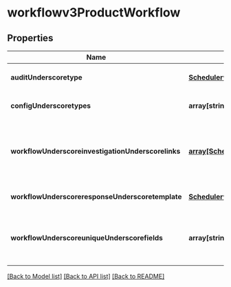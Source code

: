 # workflowv3ProductWorkflow

## Properties
Name | Type | Description | Notes
------------ | ------------- | ------------- | -------------
**auditUnderscoretype** | [**Schedulerv3AuditType**](Schedulerv3AuditType.md) |  | [optional] [default to null]
**configUnderscoretypes** | **array[string]** | Supported configuration types | [optional] [default to null]
**workflowUnderscoreinvestigationUnderscorelinks** | [**array[Schedulerv3ConfigurationItem]**](Schedulerv3ConfigurationItem.md) | Optional: Related GI reports and external links to be used during the review | [optional] [default to null]
**workflowUnderscoreresponseUnderscoretemplate** | [**Schedulerv3ConfigurationItem**](Schedulerv3ConfigurationItem.md) |  | [optional] [default to null]
**workflowUnderscoreuniqueUnderscorefields** | **array[string]** | Optional: Fields required to identify a duplicate task | [optional] [default to null]

[[Back to Model list]](../README.md#documentation-for-models) [[Back to API list]](../README.md#documentation-for-api-endpoints) [[Back to README]](../README.md)


